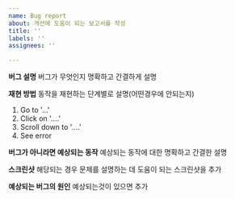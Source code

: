 ```yaml
---
name: Bug report
about: 개선에 도움이 되는 보고서를 작성
title: ''
labels: ''
assignees: ''

---
```


**버그 설명**
버그가 무엇인지 명확하고 간결하게 설명

**재현 방법**
동작을 재현하는 단계별로 설명(어떤경우에 안되는지)
1. Go to '...'
2. Click on '....'
3. Scroll down to '....'
4. See error

**버그가 아니라면 예상되는 동작**
예상되는 동작에 대한 명확하고 간결한 설명

**스크린샷**
해당되는 경우 문제를 설명하는 데 도움이 되는 스크린샷을 추가

**예상되는 버그의 원인**
예상되는것이 있으면 추가
